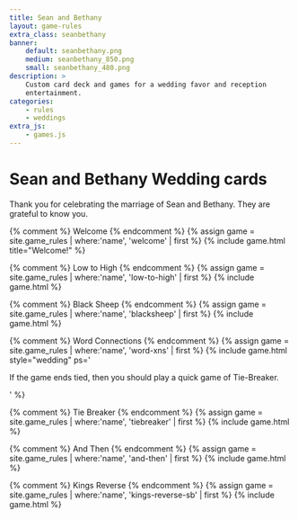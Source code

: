 ```yaml
---
title: Sean and Bethany
layout: game-rules
extra_class: seanbethany
banner:
    default: seanbethany.png
    medium: seanbethany_850.png
    small: seanbethany_480.png
description: >
    Custom card deck and games for a wedding favor and reception
    entertainment.
categories:
    - rules
    - weddings
extra_js:
    - games.js
---
```



<h1 class="page-heading">Sean and Bethany Wedding cards</h1>

<div>
<p>Thank you for celebrating the marriage of Sean and Bethany. They are grateful to know you.</p>

</div>

{% comment %} Welcome {% endcomment %}
{% assign game = site.game_rules | where:'name', 'welcome' | first %}
 {% include game.html title="Welcome!" %}

{% comment %} Low to High {% endcomment %}
{% assign game = site.game_rules | where:'name', 'low-to-high' | first %}
 {% include game.html %}

{% comment %} Black Sheep {% endcomment %}
{% assign game = site.game_rules | where:'name', 'blacksheep' | first %}
 {% include game.html %}

{% comment %} Word Connections {% endcomment %}
{% assign game = site.game_rules | where:'name', 'word-xns' | first %}
 {% include game.html style="wedding" ps='<p>If the game ends tied, then you should play a quick game of Tie-Breaker.</p>' %}

{% comment %} Tie Breaker {% endcomment %}
{% assign game = site.game_rules | where:'name', 'tiebreaker' | first %}
 {% include game.html %}

{% comment %} And Then {% endcomment %}
{% assign game = site.game_rules | where:'name', 'and-then' | first %}
 {% include game.html %}

{% comment %} Kings Reverse {% endcomment %}
{% assign game = site.game_rules | where:'name', 'kings-reverse-sb' | first %}
 {% include game.html %}

<script>
$( document ).ready(function() {
    $('.word-connections').connectionsBoard();
    loadLegacyRules('1xhag1ERquvejlk48ZH2RBdg8yZcKVT0DJszHYaUx63U', '#new-kingsreverse-rules');
});
</script>